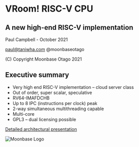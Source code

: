 # VRoom! RISC-V CPU

## A new high-end RISC-V implementation
Paul Campbell - October 2021

paul@taniwha.com @moonbaseotago

(C) Copyright Moonbase Otago 2021

## Executive summary
* Very high end RISC-V implementation – cloud server class
* Out of order, super scalar, speculative
* RV64-IMAFDCHB
* Up to 8 IPC (instructions per clock) peak  
* 2-way simultaneous multithreading capable
* Multi-core
* GPL3 – dual licensing possible

[Detailed architectural presentation](/talk/index.html)

![Moonbase Logo](/talk/assets/moonbase.png)
